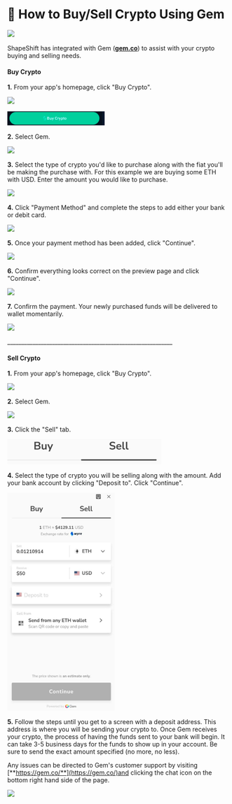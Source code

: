 # 💎 How to Buy/Sell Crypto Using Gem

![](<../../.gitbook/assets/image (83).png>)

ShapeShift has integrated with Gem ([**gem.co**](https://gem.co/)) to assist with your crypto buying and selling needs.

#### **Buy Crypto**

**1.** From your app's homepage, click "Buy Crypto".

![](<../../.gitbook/assets/image (80).png>)

![](<../../.gitbook/assets/image (43).png>)

**2.** Select Gem.

![](<../../.gitbook/assets/image (103).png>)

**3.** Select the type of crypto you'd like to purchase along with the fiat you'll be making the purchase with. For this example we are buying some ETH with USD. Enter the amount you would like to purchase.

![](<../../.gitbook/assets/image (138).png>)

**4.** Click "Payment Method" and complete the steps to add either your bank or debit card.

![](<../../.gitbook/assets/image (211).png>)

**5.** Once your payment method has been added, click "Continue".

![](<../../.gitbook/assets/image (226).png>)

**6.** Confirm everything looks correct on the preview page and click "Continue".

![](<../../.gitbook/assets/image (160).png>)

**7.** Confirm the payment. Your newly purchased funds will be delivered to wallet momentarily.

![](<../../.gitbook/assets/image (54).png>)

\_\_\_\_\_\_\_\_\_\_\_\_\_\_\_\_\_\_\_\_\_\_\_\_\_\_\_\_\_\_\_\_\_\_\_\_\_\_\_\_\_\_\_\_\_\_\_\_\_\_\_\_\_\_\_\_\_\_\_

#### **Sell Crypto**

**1.** From your app's homepage, click "Buy Crypto".

![](<../../.gitbook/assets/image (61).png>)

**2.** Select Gem.

![](<../../.gitbook/assets/image (240).png>)

**3.** Click the "Sell" tab.

![](<../../.gitbook/assets/image (36).png>)

**4.** Select the type of crypto you will be selling along with the amount. Add your bank account by clicking "Deposit to". Click "Continue".

![](<../../.gitbook/assets/image (8).png>)

**5.** Follow the steps until you get to a screen with a deposit address. This address is where you will be sending your crypto to. Once Gem receives your crypto, the process of having the funds sent to your bank will begin. It can take 3-5 business days for the funds to show up in your account. Be sure to send the exact amount specified (no more, no less).

Any issues can be directed to Gem's customer support by visiting [**https://gem.co/**](https://gem.co/)and clicking the chat icon on the bottom right hand side of the page.

![](<../../.gitbook/assets/image (157).png>)
